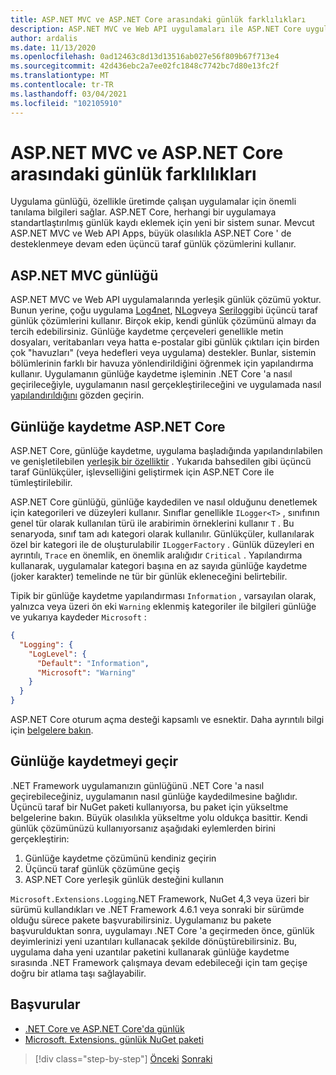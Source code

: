 ```yaml
---
title: ASP.NET MVC ve ASP.NET Core arasındaki günlük farklılıkları
description: ASP.NET MVC ve Web API uygulamaları ile ASP.NET Core uygulamalar arasında nasıl farklı günlüğe kaydedilir?
author: ardalis
ms.date: 11/13/2020
ms.openlocfilehash: 0ad12463c8d13d13516ab027e56f809b67f713e4
ms.sourcegitcommit: 42d436ebc2a7ee02fc1848c7742bc7d80e13fc2f
ms.translationtype: MT
ms.contentlocale: tr-TR
ms.lasthandoff: 03/04/2021
ms.locfileid: "102105910"
---
```

# <a name="logging-differences-between-aspnet-mvc-and-aspnet-core"></a>ASP.NET MVC ve ASP.NET Core arasındaki günlük farklılıkları

Uygulama günlüğü, özellikle üretimde çalışan uygulamalar için önemli tanılama bilgileri sağlar. ASP.NET Core, herhangi bir uygulamaya standartlaştırılmış günlük kaydı eklemek için yeni bir sistem sunar. Mevcut ASP.NET MVC ve Web API Apps, büyük olasılıkla ASP.NET Core ' de desteklenmeye devam eden üçüncü taraf günlük çözümlerini kullanır.

## <a name="aspnet-mvc-logging"></a>ASP.NET MVC günlüğü

ASP.NET MVC ve Web API uygulamalarında yerleşik günlük çözümü yoktur. Bunun yerine, çoğu uygulama [Log4net](https://www.nuget.org/packages/log4net/), [NLog](https://www.nuget.org/packages/NLog/)veya [Serilog](https://www.nuget.org/packages/Serilog)gibi üçüncü taraf günlük çözümlerini kullanır. Birçok ekip, kendi günlük çözümünü almayı da tercih edebilirsiniz. Günlüğe kaydetme çerçeveleri genellikle metin dosyaları, veritabanları veya hatta e-postalar gibi günlük çıktıları için birden çok "havuzları" (veya hedefleri veya uygulama) destekler. Bunlar, sistemin bölümlerinin farklı bir havuza yönlendirildiğini öğrenmek için yapılandırma kullanır. Uygulamanın günlüğe kaydetme işleminin .NET Core 'a nasıl geçirileceğiyle, uygulamanın nasıl gerçekleştirileceğini ve uygulamada nasıl [yapılandırıldığını](configuration-differences.md) gözden geçirin.

## <a name="aspnet-core-logging"></a>Günlüğe kaydetme ASP.NET Core

ASP.NET Core, günlüğe kaydetme, uygulama başladığında yapılandırılabilen ve genişletilebilen [yerleşik bir özelliktir](/aspnet/core/fundamentals/logging/) . Yukarıda bahsedilen gibi üçüncü taraf Günlükçüler, işlevselliğini geliştirmek için ASP.NET Core ile tümleştirilebilir.

ASP.NET Core günlüğü, günlüğe kaydedilen ve nasıl olduğunu denetlemek için kategorileri ve düzeyleri kullanır. Sınıflar genellikle `ILogger<T>` , sınıfının genel tür olarak kullanılan türü ile arabirimin örneklerini kullanır `T` . Bu senaryoda, sınıf tam adı kategori olarak kullanılır. Günlükçüler, kullanılarak özel bir kategori ile de oluşturulabilir `ILoggerFactory` . Günlük düzeyleri en ayrıntılı, `Trace` en önemlik, en önemlik aralığıdır `Critical` . Yapılandırma kullanarak, uygulamalar kategori başına en az sayıda günlüğe kaydetme (joker karakter) temelinde ne tür bir günlük ekleneceğini belirtebilir.

Tipik bir günlüğe kaydetme yapılandırması `Information` , varsayılan olarak, yalnızca veya üzeri ön eki `Warning` eklenmiş kategoriler ile bilgileri günlüğe ve yukarıya kaydeder `Microsoft` :

```json
{
  "Logging": {
    "LogLevel": {
      "Default": "Information",
      "Microsoft": "Warning"
    }
  }
}
```

ASP.NET Core oturum açma desteği kapsamlı ve esnektir. Daha ayrıntılı bilgi için [belgelere bakın](/aspnet/core/fundamentals/logging/).

## <a name="migrate-logging"></a>Günlüğe kaydetmeyi geçir

.NET Framework uygulamanızın günlüğünü .NET Core 'a nasıl geçirebileceğiniz, uygulamanın nasıl günlüğe kaydedilmesine bağlıdır. Üçüncü taraf bir NuGet paketi kullanıyorsa, bu paket için yükseltme belgelerine bakın. Büyük olasılıkla yükseltme yolu oldukça basittir. Kendi günlük çözümünüzü kullanıyorsanız aşağıdaki eylemlerden birini gerçekleştirin:

1. Günlüğe kaydetme çözümünü kendiniz geçirin
1. Üçüncü taraf günlük çözümüne geçiş
1. ASP.NET Core yerleşik günlük desteğini kullanın

`Microsoft.Extensions.Logging`.NET Framework, NuGet 4,3 veya üzeri bir sürümü kullandıkları ve .NET Framework 4.6.1 veya sonraki bir sürümde olduğu sürece pakete başvurabilirsiniz. Uygulamanız bu pakete başvurulduktan sonra, uygulamayı .NET Core 'a geçirmeden önce, günlük deyimlerinizi yeni uzantıları kullanacak şekilde dönüştürebilirsiniz. Bu, uygulama daha yeni uzantılar paketini kullanarak günlüğe kaydetme sırasında .NET Framework çalışmaya devam edebileceği için tam geçişe doğru bir atlama taşı sağlayabilir.

## <a name="references"></a>Başvurular

- [.NET Core ve ASP.NET Core'da günlük](/aspnet/core/fundamentals/logging/)
- [Microsoft. Extensions. günlük NuGet paketi](https://www.nuget.org/packages/microsoft.extensions.logging/)

>[!div class="step-by-step"]
>[Önceki](middleware-modules-handlers.md) 
> [Sonraki](routing-differences.md)
